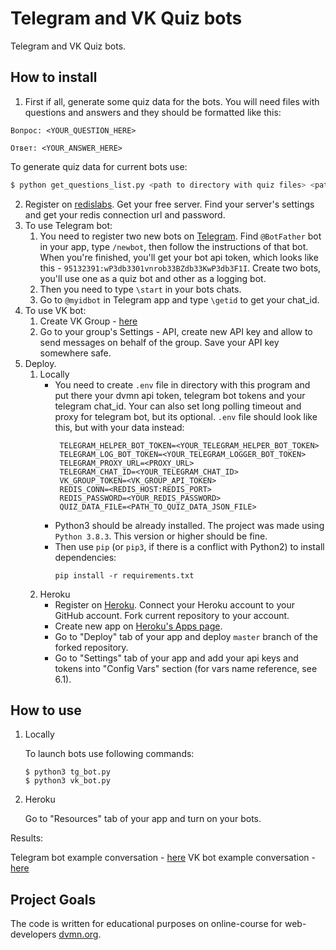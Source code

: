 # Telegram and VK Quiz bots

Telegram and VK Quiz bots.

## How to install


1. First if all, generate some quiz data for the bots. You will need files with questions and answers and they should be formatted like this:
```
Вопрос: <YOUR_QUESTION_HERE>

Ответ: <YOUR_ANSWER_HERE>

```
To generate quiz data for current bots use:
```bash
$ python get_questions_list.py <path to directory with quiz files> <path to json file to save quiz data>
```
2. Register on [redislabs](https://redislabs.com/). Get your free server. Find your server's settings and get your redis connection url and password.
3. To use Telegram bot:
    1. You need to register two new bots on [Telegram](https://telegram.org/). Find `@BotFather` bot in your app, type `/newbot`, then follow the instructions of that bot. When you're finished, you'll get your bot api token, which looks like this - `95132391:wP3db3301vnrob33BZdb33KwP3db3F1I`. Create two bots, you'll use one as a quiz bot and other as a logging bot.
    2. Then you need to type `\start` in your bots chats.
    3. Go to `@myidbot` in Telegram app and type `\getid` to get your chat_id.
4. To use VK bot:
    1. Create VK Group - [here](https://vk.com/groups_create)
    2. Go to your group's Settings - API, create new API key and allow to send messages on behalf of the group. Save your API key somewhere safe.
6. Deploy.
    1. Locally
        - You need to create `.env` file in directory with this program and put there your dvmn api token, telegram bot tokens and your telegram chat_id. Your can also set long polling timeout and proxy for telegram bot, but its optional. `.env` file should look like this, but with your data instead:
            ```
             TELEGRAM_HELPER_BOT_TOKEN=<YOUR_TELEGRAM_HELPER_BOT_TOKEN>
             TELEGRAM_LOG_BOT_TOKEN=<YOUR_TELEGRAM_LOGGER_BOT_TOKEN>
             TELEGRAM_PROXY_URL=<PROXY_URL>
             TELEGRAM_CHAT_ID=<YOUR_TELEGRAM_CHAT_ID>
             VK_GROUP_TOKEN=<VK_GROUP_API_TOKEN>
             REDIS_CONN=<REDIS_HOST:REDIS_PORT>
             REDIS_PASSWORD=<YOUR_REDIS_PASSWORD>
             QUIZ_DATA_FILE=<PATH_TO_QUIZ_DATA_JSON_FILE>
            ```
        - Python3 should be already installed. The project was made using `Python 3.8.3`. This version or higher should be fine.
        - Then use `pip` (or `pip3`, if there is a conflict with Python2) to install dependencies:
            ```
            pip install -r requirements.txt
            ```
    2. Heroku
        - Register on [Heroku](https://www.heroku.com/). Connect your Heroku account to your GitHub account. Fork current repository to your account.
        - Create new app on [Heroku's Apps page](https://dashboard.heroku.com/apps).
        - Go to "Deploy" tab of your app and deploy `master` branch of the forked repository.
        - Go to "Settings" tab of your app and add your api keys and tokens into "Config Vars" section (for vars name reference, see 6.1).


## How to use

1. Locally
    
    To launch bots use following commands:
    ```
    $ python3 tg_bot.py
    $ python3 vk_bot.py 
    ```
2. Heroku

    Go to "Resources" tab of your app and turn on your bots.
    
Results:

Telegram bot example conversation - [here](https://imgur.com/2FldaX4)
VK bot example conversation - [here](https://imgur.com/jlVzlaW)

## Project Goals

The code is written for educational purposes on online-course for web-developers [dvmn.org](https://dvmn.org/).
